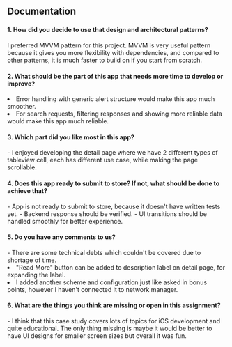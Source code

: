 <h2> Documentation

<p>
<h4> 1.  How did you decide to use that design and architectural patterns? </h4>

I preferred MVVM pattern for this project. MVVM is very useful pattern because it gives you more flexibility with dependencies, and compared to other patterns, it is much faster to build on if you start from scratch.

<h4> 2. What should be the part of this app that needs more time to develop or improve? </h4>

<li> Error handling with generic alert structure would make this app much smoother.
<li> For search requests, filtering responses and showing more reliable data would make this app much reliable.

<h4> 3. Which part did you like most in this app? </h4>
- I enjoyed developing the detail page where we have 2 different types of tableview cell, each has different use case, while making the page scrollable.
<h4> 4. Does this app ready to submit to store? If not, what should be done to achieve that? </h4>
- App is not ready to submit to store, because it doesn't have written tests yet.
- Backend response should be verified.
- UI transitions should be handled smoothly for better experience.
<h4> 5. Do you have any comments to us? </h4>
- There are some technical debts which couldn't be covered due to shortage of time.
<br>
<li> "Read More" button can be added to description label on detail page, for expanding the label.
<li> I added another scheme and configuration just like asked in bonus points, however I haven't connected it to network manager.
<h4> 6. What are the things you think are missing or open in this assignment? </h4>
- I think that this case study covers lots of topics for iOS development and quite educational. The only thing missing is maybe it would be better to have UI designs for smaller screen sizes but overall it was fun.
